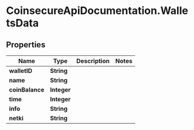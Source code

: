# CoinsecureApiDocumentation.WalletsData

## Properties
Name | Type | Description | Notes
------------ | ------------- | ------------- | -------------
**walletID** | **String** |  | 
**name** | **String** |  | 
**coinBalance** | **Integer** |  | 
**time** | **Integer** |  | 
**info** | **String** |  | 
**netki** | **String** |  | 


